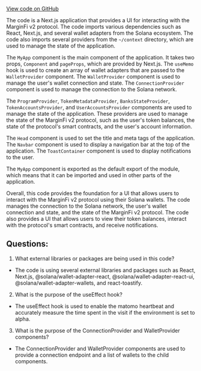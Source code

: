 [View code on GitHub](https://github.com/mrgnlabs/mrgn-ts/apps/marginfi-v2-ui/src/pages/_app.tsx)

The code is a Next.js application that provides a UI for interacting with the MarginFi v2 protocol. The code imports various dependencies such as React, Next.js, and several wallet adapters from the Solana ecosystem. The code also imports several providers from the `~/context` directory, which are used to manage the state of the application.

The `MyApp` component is the main component of the application. It takes two props, `Component` and `pageProps`, which are provided by Next.js. The `useMemo` hook is used to create an array of wallet adapters that are passed to the `WalletProvider` component. The `WalletProvider` component is used to manage the user's wallet connection and state. The `ConnectionProvider` component is used to manage the connection to the Solana network.

The `ProgramProvider`, `TokenMetadataProvider`, `BanksStateProvider`, `TokenAccountsProvider`, and `UserAccountsProvider` components are used to manage the state of the application. These providers are used to manage the state of the MarginFi v2 protocol, such as the user's token balances, the state of the protocol's smart contracts, and the user's account information.

The `Head` component is used to set the title and meta tags of the application. The `Navbar` component is used to display a navigation bar at the top of the application. The `ToastContainer` component is used to display notifications to the user.

The `MyApp` component is exported as the default export of the module, which means that it can be imported and used in other parts of the application.

Overall, this code provides the foundation for a UI that allows users to interact with the MarginFi v2 protocol using their Solana wallets. The code manages the connection to the Solana network, the user's wallet connection and state, and the state of the MarginFi v2 protocol. The code also provides a UI that allows users to view their token balances, interact with the protocol's smart contracts, and receive notifications.

## Questions:

1.  What external libraries or packages are being used in this code?

- The code is using several external libraries and packages such as React, Next.js, @solana/wallet-adapter-react, @solana/wallet-adapter-react-ui, @solana/wallet-adapter-wallets, and react-toastify.

2. What is the purpose of the useEffect hook?

- The useEffect hook is used to enable the matomo heartbeat and accurately measure the time spent in the visit if the environment is set to alpha.

3. What is the purpose of the ConnectionProvider and WalletProvider components?

- The ConnectionProvider and WalletProvider components are used to provide a connection endpoint and a list of wallets to the child components.
